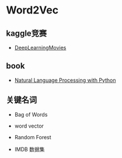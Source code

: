 # Word2Vec

## kaggle竞赛

- [DeepLearningMovies](./DeepLearningMovies/)



## book

- [Natural Language Processing with Python](https://www.nltk.org/book/)



## 关键名词

- Bag of Words

- word vector
- Random Forest
-  IMDB 数据集